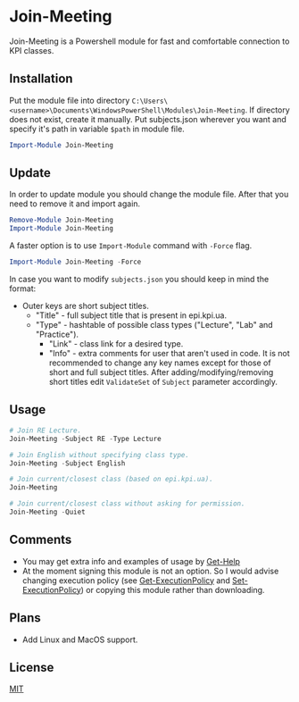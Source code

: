 # Join-Meeting

Join-Meeting is a Powershell module for fast and comfortable connection to KPI classes.

## Installation

Put the module file into directory `C:\Users\<username>\Documents\WindowsPowerShell\Modules\Join-Meeting`.
If directory does not exist, create it manually.
Put subjects.json wherever you want and specify it's path in variable `$path` in module file.

```powershell
Import-Module Join-Meeting
```

## Update

In order to update module you should change the module file. 
After that you need to remove it and import again.

```powershell
Remove-Module Join-Meeting
Import-Module Join-Meeting
```

A faster option is to use `Import-Module` command with `-Force` flag.

```powershell
Import-Module Join-Meeting -Force
```

In case you want to modify `subjects.json` you should keep in mind the format:
* Outer keys are short subject titles.
  * "Title" - full subject title that is present in epi.kpi.ua.
  * "Type" - hashtable of possible class types ("Lecture", "Lab" and "Practice").
    * "Link" - class link for a desired type.
    * "Info" - extra comments for user that aren't used in code.
It is not recommended to change any key names except for those of short and full subject titles.
After adding/modifying/removing short titles edit `ValidateSet` of `Subject` parameter accordingly.

## Usage

```powershell
# Join RE Lecture.
Join-Meeting -Subject RE -Type Lecture

# Join English without specifying class type.
Join-Meeting -Subject English

# Join current/closest class (based on epi.kpi.ua).
Join-Meeting

# Join current/closest class without asking for permission.
Join-Meeting -Quiet
```

## Comments

* You may get extra info and examples of usage by [Get-Help](https://learn.microsoft.com/en-us/powershell/module/microsoft.powershell.core/get-help?view=powershell-7.3)
* At the moment signing this module is not an option. So I would advise changing execution policy (see [Get-ExecutionPolicy](https://learn.microsoft.com/en-us/powershell/module/microsoft.powershell.security/get-executionpolicy?view=powershell-7.3) and [Set-ExecutionPolicy](https://learn.microsoft.com/en-us/powershell/module/microsoft.powershell.security/set-executionpolicy?view=powershell-7.3)) or copying this module rather than downloading.

## Plans

* Add Linux and MacOS support.

## License

[MIT](https://choosealicense.com/licenses/mit/)
